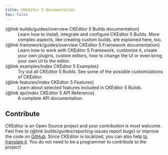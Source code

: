 ```yaml
---
title: CKEditor 5 documentation
toc: false
---
```


<dl><dt>{@link builds/guides/overview CKEditor 5 Builds documentation}</dt><dd>Learn how to install, integrate and configure CKEditor 5 Builds. More complex aspects, like creating custom builds, are explained here, too.</dd>
<dt>{@link framework/guides/overview CKEditor 5 Framework documentation}</dt><dd>Learn how to work with CKEditor 5 Framework, customize it, create your own plugins, custom editors, how to change the UI or even bring your own UI to the editor.</dd>
<dt>{@link examples/index CKEditor 5 Examples}<dt><dd>Try out all CKEditor 5 Builds. See some of the possible customizations of CKEditor.</dd>
<dt>{@link features/index CKEditor 5 Features}</dt><dd>Learn about selected features included in CKEditor 5 Builds.</dd>
<dt>{@link api/index CKEditor 5 API Reference}</dt><dd>A complete API documentation.</dd></dl>

## Contribute

CKEditor is an Open Source project and your contribution is most welcome. Feel free to {@link builds/guides/reporting-issues report bugs} or improve the code on [GitHub](https://github.com/ckeditor/ckeditor5). Since CKEditor is localized, you can also help [to translate it](https://www.transifex.com/ckeditor/ckeditor5/). You do not need to be a programmer to contribute to the project! 

<style>
/* Temporary hack until Umberto supports this internally. */
dl {
  margin-top:1em;
}
.main .side-navigation {
  display:none;
}
.main .main__content {
  padding-right:0;
}
.main .main__content-inner {
  width: auto;
  max-width: 860px;
  margin: auto;
  padding-left: 50px;
  padding-right: 50px;
}
</style>
